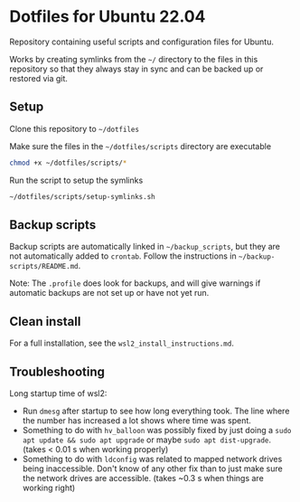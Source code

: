 # Dotfiles for Ubuntu 22.04

Repository containing useful scripts and configuration files for Ubuntu.

Works by creating symlinks from the `~/` directory to the files in this repository so that they always stay in sync and can be backed up or restored via git.


## Setup

Clone this repository to `~/dotfiles`

Make sure the files in the `~/dotfiles/scripts` directory are executable

```bash
chmod +x ~/dotfiles/scripts/*
```

Run the script to setup the symlinks
    
```bash
~/dotfiles/scripts/setup-symlinks.sh
```

## Backup scripts

Backup scripts are automatically linked in `~/backup_scripts`, but they are not automatically added to `crontab`. Follow the instructions in `~/backup-scripts/README.md`. 

Note: The `.profile` does look for backups, and will give warnings if automatic backups are not set up or have not yet run. 

## Clean install

For a full installation, see the `wsl2_install_instructions.md`.


## Troubleshooting

Long startup time of wsl2:
- Run `dmesg` after startup to see how long everything took. The line where the number has increased a lot shows where time was spent. 
- Something to do with `hv_balloon` was possibly fixed by just doing a `sudo apt update && sudo apt upgrade` or maybe `sudo apt dist-upgrade`. (takes < 0.01 s when working properly)
- Something to do with `ldconfig` was related to mapped network drives being inaccessible. Don't know of any other fix than to just make sure the network drives are accessible. (takes ~0.3 s when things are working right)
